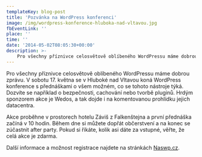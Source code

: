 ```yaml
---
templateKey: blog-post
title: 'Pozvánka na WordPress konferenci'
image: /img/wordpress-konference-hluboka-nad-vltavou.jpg
fbEventLink: ''
place: ''
time: ''
date: '2014-05-02T08:05:30+00:00'
description: >-
    Pro všechny příznivce celosvětově oblíbeného WordPressu máme dobrou zprávu. V sobotu 17. května se v Hluboké nad Vltavou koná WordPress konference s přednáškami o všem možném, co se tohoto...
---
```

Pro všechny příznivce celosvětově oblíbeného WordPressu máme dobrou zprávu. V sobotu 17. května se v Hluboké nad Vltavou koná WordPress konference s přednáškami o všem možném, co se tohoto nástroje týká. Dozvíte se například o bezpečnosti, cachování nebo tvorbě pluginů. Hrdým sponzorem akce je Wedos, a tak dojde i na komentovanou prohlídku jejich datacentra.

Akce proběhne v prostorech hotelu Záviš z Falkenštejna a první přednáška začíná v 10 hodin. Během dne si můžete dopřát občerstvení a na konec se zúčastnit after party. Pokud si říkáte, kolik asi dáte za vstupné, věřte, že celá akce je zdarma.

Další informace a možnost registrace najdete na stránkách [Naswp.cz](http://naswp.cz/2-wordpress-konference/ "Wordpress konference v Hluboké nad Vltavou").
